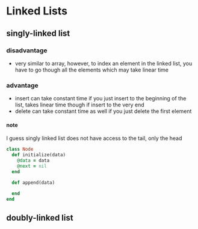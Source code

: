 # Linked Lists

## singly-linked list

### disadvantage
* very similar to array, however, to index an element in the linked list, you have to go though all the elements which may take linear time

### advantage
* insert can take constant time if you just insert to the beginning of the list, takes linear time though if insert to the very end
* delete can take constant time as well if you just delete the first element

#### note
I guess singly linked list does not have access to the tail, only the head


```ruby
class Node
  def initialize(data)
    @data = data
    @next = nil
  end

  def append(data)

  end
end
```

## doubly-linked list
